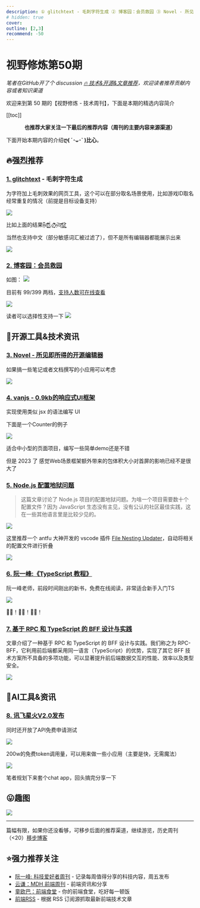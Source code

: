 ```yaml
---
description: ① glitchtext - 毛刺字符生成 ② 博客园：会员救园 ③ Novel - 所见即所得的开源编辑器 ④ vanjs - 0.9kb的响应式UI框架 ⑤ Node.js 配置地狱问题 ⑥ 阮一峰:《TypeScript 教程》 ⑦ 基于 RPC 和 TypeScript 的 BFF 设计与实践 ⑧ 讯飞星火V2.0发布
# hidden: true
cover: 
outline: [2,3]
recommend: -50
---
```


# 视野修炼第50期

*笔者在GitHub开了个 discussion [🔥 技术&开源&文章推荐](https://github.com/ATQQ/sugar-blog/discussions/123)，欢迎读者推荐贡献内容或者知识渠道*

欢迎来到第 50 期的【视野修炼 - 技术周刊】，下面是本期的精选内容简介

[[toc]]

<center>

**​也推荐大家关注一下最后的推荐内容（周刊的主要内容来源渠道）**
</center>

下面开始本期内容的介绍**ღ( ´･ᴗ･` )比心**。
## 🔥强烈推荐
### [1. glitchtext](https://glitchtext.net/) - 毛刺字符生成

为字符加上毛刺效果的网页工具，这个可以在部分取名场景使用，比如游戏ID取名经常重复的情况（前提是目标设备支持）

![](https://img.cdn.sugarat.top/mdImg/MTY5MjUwMzE5NDAyOQ==692503194029)

比如上面的结果`H̥̅̃̇̕e̥̻̹̙͋̽̈́́l̩͇͕̇͐̐͋l̰̰̍o̱̎͜͜͝ ̟͍̥̎͆͐̈̀W̠͠o͕̍̌͊r̺̃͊̈́̅̓l̢͖͈̈͆d͇̺̓͒̂͘ͅ`

当然也支持中文（部分敏感词汇被过滤了），但不是所有编辑器都能展示出来

![](https://img.cdn.sugarat.top/mdImg/MTY5MjUwMzYyNzk2NA==692503627964)

### [2. 博客园：会员救园](https://www.cnblogs.com/cmt/p/17520031.html)

如图：
![](https://img.cdn.sugarat.top/mdImg/MTY5MjUxNjE0NDY5NQ==692516144695)

目前有 99/399 两档，[支持人数可在线查看](https://home.cnblogs.com/vip)

![](https://img.cdn.sugarat.top/mdImg/MTY5MjUxNzY2MTY1NQ==692517661655)

读者可以选择性支持一下
![](https://img.cdn.sugarat.top/mdImg/MTY5MjUxNjg4NzQ2Nw==692516887467)

## 🔧开源工具&技术资讯
### [3. Novel - 所见即所得的开源编辑器](https://github.com/steven-tey/novel)

如果搞一些笔记或者文档撰写的小应用可以考虑

![](https://img.cdn.sugarat.top/mdImg/MTY5MjUwNDEyMjU3NA==692504122574)

### [4. vanjs - 0.9kb的响应式UI框架](https://vanjs.org/)
实现使用类似 jsx 的语法编写 UI

下面是一个Counter的例子

![](https://img.cdn.sugarat.top/mdImg/MTY5MjUwNDQxOTYzNQ==692504419635)

适合中小型的页面项目，编写一些简单demo还是不错

但是 2023 了 感觉Web场景框架额外带来的包体积大小对首屏的影响已经不是很大了

### [5. Node.js 配置地狱问题](https://deno.com/blog/node-config-hell)
>这篇文章讨论了 Node.js 项目的配置地狱问题。为啥一个项目需要数十个配置文件？因为 JavaScript 生态没有主见，没有公认的社区最佳实践，这在一些其他语言里是比较少见的。

![](https://img.cdn.sugarat.top/mdImg/MTY5MjUwNjYwNzQ1Nw==692506607457)

这里推荐一个 antfu 大神开发的 vscode 插件 [File Nesting Updater](https://marketplace.visualstudio.com/items?itemName=antfu.file-nesting)，自动将相关的配置文件进行折叠

![](https://img.cdn.sugarat.top/mdImg/MTY5MjUwNjc2NDQzMw==692506764433)

### [6. 阮一峰:《TypeScript 教程》](https://mp.weixin.qq.com/s/POSNF8iMkb8Wc9WLOEjmhg)

阮一峰老师，前段时间刚出的新书，免费在线阅读，非常适合新手入门TS

![](https://img.cdn.sugarat.top/mdImg/MTY5MjUwNzA3NDU0Mw==692507074543)

👍🏻！👍🏻！👍🏻！

### [7. 基于 RPC 和 TypeScript 的 BFF 设计与实践](https://mp.weixin.qq.com/s?__biz=MzA4Njc2MTE3Ng%3D%3D&mid=2456151975&idx=1&sn=7d81ec04635396abeafdf7f723a09501&scene=21#wechat_redirect)
文章介绍了一种基于 RPC 和 TypeScript 的 BFF 设计与实践。我们称之为 RPC-BFF，它利用前后端都采用同一语言（TypeScript）的优势，实现了其它 BFF 技术方案所不具备的多项功能，可以显著提升前后端数据交互的性能、效率以及类型安全。

![](https://img.cdn.sugarat.top/mdImg/MTY5MjUxOTMwMDc5Nw==692519300797)

## 🤖AI工具&资讯
### [8. 讯飞星火V2.0发布](https://mp.weixin.qq.com/s/NXUjpq225EaaPeB3iLqUFg)
同时还开放了API免费申请测试

![](https://img.cdn.sugarat.top/mdImg/MTY5MjUwNTI5MDQzMQ==692505290431)

200w的免费token调用量，可以用来做一些小应用（主要是快，无需魔法）

![](https://img.cdn.sugarat.top/mdImg/MTY5MjUwNTU2MTQ1Ng==692505561456)

笔者规划下来套个chat app，回头搞完分享一下

## 😛趣图
![](https://img.cdn.sugarat.top/mdImg/MTY5MjUwNjAwODg0NQ==692506008845)

---

篇幅有限，如果你还没看够，可移步后面的推荐渠道，继续游览，历史周刊（<20）[移步博客](https://sugarat.top/weekly/index.html)

## ⭐️强力推荐关注
* [阮一峰: 科技爱好者周刊](https://www.ruanyifeng.com/blog/archives.html) - 记录每周值得分享的科技内容，周五发布
* [云谦：MDH 前端周刊](https://www.yuque.com/chencheng/mdh-weekly) - 前端资讯和分享
* [童欧巴：前端食堂](https://github.com/Geekhyt/weekly) - 你的前端食堂，吃好每一顿饭
* [前端RSS](https://fed.chanceyu.com/) - 根据 RSS 订阅源抓取最新前端技术文章